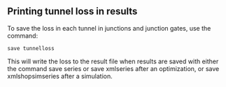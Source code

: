 ## Printing tunnel loss in results
To save the loss in each tunnel in junctions and junction gates, use the command:
```
save tunnelloss
```

This will write the loss to the result file when results are saved with either the command save series or save xmlseries after an optimization, or save xmlshopsimseries after a simulation.